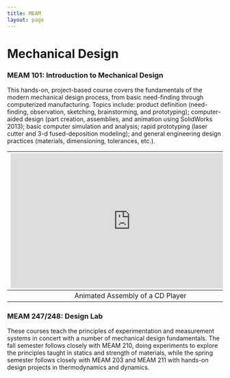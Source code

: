 ```yaml
---
title: MEAM
layout: page
---
```

# Mechanical Design
### MEAM 101: Introduction to Mechanical Design
This hands-on, project-based course covers the fundamentals of the modern mechanical design process, from basic need-finding through computerized manufacturing. Topics include: product definition (need-finding, observation, sketching, brainstorming, and prototyping); computer-aided design (part creation, assemblies, and animation using SolidWorks 2013); basic computer simulation and analysis; rapid prototyping (laser cutter and 3-d fused-deposition modeling); and general engineering design practices (materials, dimensioning, tolerances, etc.).

|<iframe width="560" height="315" src="https://www.youtube.com/embed/orXZEw0QpCo" frameborder="0" allowfullscreen></iframe>|
|:---------------------------------------------:|
|Animated Assembly of a CD Player|

### MEAM 247/248: Design Lab
These courses teach the principles of experimentation and measurement systems in concert with a number of mechanical design fundamentals. The fall semester follows closely with MEAM 210, doing experiments to explore the principles taught in statics and strength of materials, while the spring semester follows closely with MEAM 203 and MEAM 211 with hands-on design projects in thermodynamics and dynamics.
